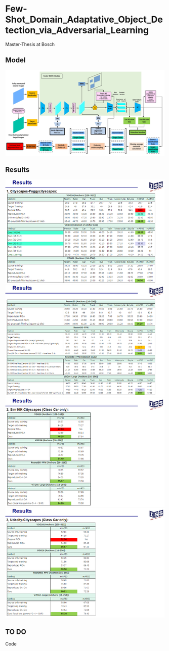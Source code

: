 # Few-Shot_Domain_Adaptative_Object_Detection_via_Adversarial_Learning
Master-Thesis at Bosch

## Model

![Few-shot DA-OD Model](./figures/model.jpeg)

## Results

![DA from CityScapes to FoggyCityScapes](./figures/city_foggy1.png)
![DA from CityScapes to FoggyCityScapes](./figures/city_foggy2.png)
![DA from Sim10K to CityScapes](./figures/sim_city.png)
![DA from Udacity to CityScapes](./figures/uda_city.png)

## TO DO
Code

